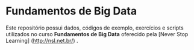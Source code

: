 # Fundamentos de Big Data

Este repositório possui dados, códigos de exemplo, exercícios e scripts utilizados no curso **Fundamentos de Big Data** oferecido pela [Never Stop Learning] (http://nsl.net.br/) .